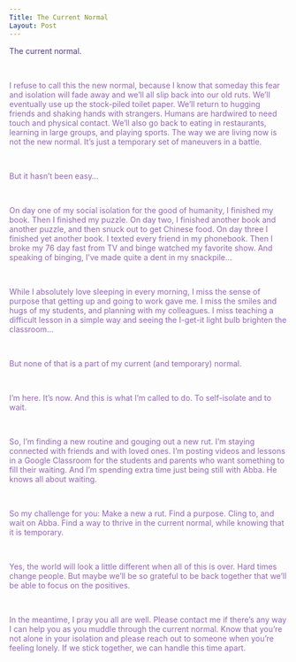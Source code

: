 ```yaml
---
Title: The Current Normal
Layout: Post
---
```

<p ><span style="color: rgb(85, 57, 130);">The current normal.</span></p>
<p >
  <br>
</p>
<p ><span style="color: rgb(147, 101, 184);">I refuse to call this the new normal, because I know that someday this fear and isolation will fade away and we’ll all slip back into our old ruts. We’ll eventually use up the stock-piled toilet paper. We’ll return to hugging friends and shaking hands with strangers. Humans are hardwired to need touch and physical contact. We’ll also go back to eating in restaurants, learning in large groups, and playing sports. The way we are living now is not the new normal. It’s just a temporary set of maneuvers in a battle.</span></p>
<p >
  <br>
</p>
<p ><span style="color: rgb(147, 101, 184);">But it hasn’t been easy…</span></p>
<p >
  <br>
</p>
<p ><span style="color: rgb(147, 101, 184);">On day one of my social isolation for the good of humanity, I finished my book. Then I finished my puzzle. On day two, I finished another book and another puzzle, and then snuck out to get Chinese food. On day three I finished yet another book. I texted every friend in my phonebook. Then I broke my 76 day fast from TV and binge watched my favorite show. And speaking of binging, I’ve made quite a dent in my snackpile…</span></p>
<p >
  <br>
</p>
<p ><span style="color: rgb(147, 101, 184);">While I absolutely love sleeping in every morning, I miss the sense of purpose that getting up and going to work gave me. I miss the smiles and hugs of my students, and planning with my colleagues. I miss teaching a difficult lesson in a simple way and seeing the I-get-it light bulb brighten the classroom…</span></p>
<p >
  <br>
</p>
<p ><span style="color: rgb(147, 101, 184);">But none of that is a part of my current (and temporary) normal.</span></p>
<p >
  <br>
</p>
<p ><span style="color: rgb(147, 101, 184);">I’m here. It’s now. And this is what I’m called to do. To self-isolate and to wait.</span></p>
<p >
  <br>
</p>
<p ><span style="color: rgb(147, 101, 184);">So, I’m finding a new routine and gouging out a new rut. I’m staying connected with friends and with loved ones. I’m posting videos and lessons in a Google Classroom for the students and parents who want something to fill their waiting. And I’m spending extra time just being still with Abba. He knows all about waiting.</span></p>
<p >
  <br>
</p>
<p ><span style="color: rgb(147, 101, 184);">So my challenge for you: Make a new a rut. Find a purpose. Cling to, and wait on Abba. Find a way to thrive in the current normal, while knowing that it is temporary.</span></p>
<p >
  <br>
</p>
<p ><span style="color: rgb(147, 101, 184);">Yes, the world will look a little different when all of this is over. Hard times change people. But maybe we’ll be so grateful to be back together that we’ll be able to focus on the positives.</span></p>
<p >
  <br>
</p>
<p ><span style="color: rgb(147, 101, 184);">In the meantime, I pray you all are well. Please contact me if there’s any way I can help you as you muddle through the current normal. Know that you’re not alone in your isolation and please reach out to someone when you’re feeling lonely. If we stick together, we can handle this time apart.</span></p>
<p ><span style="color: rgb(147, 101, 184);">&nbsp;</span></p>
